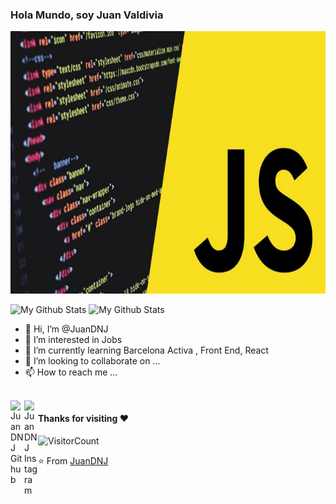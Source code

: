 ### Hola Mundo, soy Juan Valdivia

<img width="100%" height="420" src="./Banner.jpg">

<p align="left">
<img width="45%" height="420" src="https://github-readme-stats.vercel.app/api?username=juandnj&&show_icons=true&theme=radical&count_private=true&include_all_commits=true" alt="My Github Stats">
<img width="45%" height="420" src="https://github-readme-stats.vercel.app/api/top-langs/?username=juandnj&layout=compact&theme=radical" alt="My Github Stats">
</p>

- 👋 Hi, I’m @JuanDNJ
- 👀 I’m interested in Jobs
- 🌱 I’m currently learning Barcelona Activa , Front End, React
- 💞️ I’m looking to collaborate on ...
- 📫 How to reach me ...

<br />

<a href="https://github.com/juandnj">
  <img align="left" alt="JuanDNJ Github" width="22px" src="https://cdn.jsdelivr.net/npm/simple-icons@v3/icons/github.svg" />
</a>
<a href="https://www.instagram.com/the_strange_concoction/">
  <img align="left" alt="JuanDNJ Instagram" width="22px" src="https://cdn.jsdelivr.net/npm/simple-icons@v3/icons/instagram.svg" />
</a>

#### Thanks for visiting :heart:
![VisitorCount](https://profile-counter.glitch.me/juandnj/count.svg)

⭐️ From [JuanDNJ](https://github.com/juandnj)
<!---
JuanDNJ/JuanDNJ is a ✨ special ✨ repository because its `README.md` (this file) appears on your GitHub profile.
You can click the Preview link to take a look at your changes.
--->

